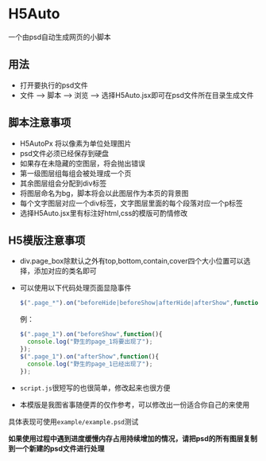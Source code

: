 # H5Auto  

一个由psd自动生成网页的小脚本  

## 用法  

- 打开要执行的psd文件  
- 文件 --> 脚本 --> 浏览 --> 选择H5Auto.jsx即可在psd文件所在目录生成文件
 
## 脚本注意事项

- H5AutoPx 将以像素为单位处理图片  
- psd文件必须已经保存到硬盘  
- 如果存在未隐藏的空图层，将会抛出错误
- 第一级图层组每组会被处理成一个页
- 其余图层组会分配到div标签
- 将图层命名为bg，脚本将会以此图层作为本页的背景图
- 每个文字图层对应一个div标签，文字图层里面的每个段落对应一个p标签
- 选择H5Auto.jsx里有标注好html,css的模版可酌情修改

## H5模版注意事项

- div.page_box除默认之外有top,bottom,contain,cover四个大小位置可以选择，添加对应的类名即可
- 可以使用以下代码处理页面显隐事件

  ```js
  $(".page_*").on("beforeHide|beforeShow|afterHide|afterShow",function(){});
  ```

  例：

  ```js
  $(".page_1").on("beforeShow",function(){
    console.log("野生的page_1将要出现了"); 
  });
  $(".page_1").on("afterShow",function(){
    console.log("野生的page_1已经出现了"); 
  });
  ```

- `script.js`很短写的也很简单，修改起来也很方便
- 本模版是我图省事随便弄的仅作参考，可以修改出一份适合你自己的来使用

具体表现可使用`example/example.psd`测试  

**如果使用过程中遇到进度缓慢内存占用持续增加的情况，请把psd的所有图层复制到一个新建的psd文件进行处理**
